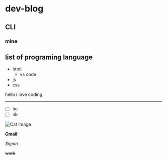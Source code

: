 # dev-blog
## CLI 
### mine

## list of programing language
- html
   - vs code
- js 
- css

hello i love coding

<hr>

- [ ] he
- [ ] nk

![Cat Image](https://www.humanesociety.org/sites/default/files/styles/1240x698/public/2018/08/kitten-440379.jpg?h=f6a7b1af&itok=1fdekAh2)

**Gmail**

*Signin*

~~work~~